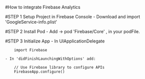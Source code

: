 #How to integrate Firebase Analytics

#STEP 1 Setup Project in Firebase Console
    - Download and import 'GoogleService-info.plist'

#STEP 2 Install Pod
    - Add -> pod 'Firebase/Core' , in your podFile.

#STEP 3 Initialize App
    - In UIApplicationDelegate

        import Firebase

    - In 'didFinishLaunchingWithOptions' add:

        // Use Firebase library to configure APIs
        FirebaseApp.configure()










